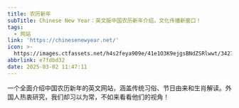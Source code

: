 ```yaml
---
title: 农历新年
subTitle: Chinese New Year：英文版中国农历新年介绍，文化传播新窗口！
tags:
  - 网站
link: 'https://chinesenewyear.net/'
icon: >-
  https://images.ctfassets.net/h4s2feya909e/41e1O3K9ejgsBNdZSRlwwt/342777c6d652c0ce058f6f8fefec4d2c/chinese-new-year-lunar-new-year.png
abbrlink: e7fdbd32
date: 2025-03-02 11:47:11
---
```


一个全面介绍中国农历新年的英文网站，涵盖传统习俗、节日由来和生肖解读。外国人热衷研究，我们却习以为常，不如来看看他们的视角！